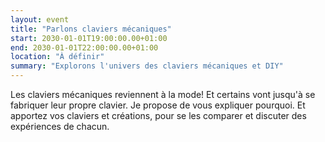 ```yaml
---
layout: event
title: "Parlons claviers mécaniques"
start: 2030-01-01T19:00:00.00+01:00
end: 2030-01-01T22:00:00.00+01:00
location: "À définir"
summary: "Explorons l'univers des claviers mécaniques et DIY"
---
```


Les claviers mécaniques reviennent à la mode! Et certains vont jusqu'à se fabriquer leur propre clavier.
Je propose de vous expliquer pourquoi.
Et apportez vos claviers et créations, pour se les comparer et discuter des expériences de chacun.
